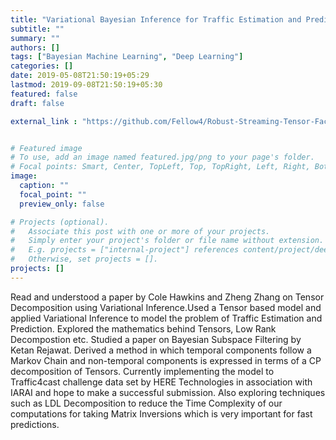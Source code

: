 ```yaml
---
title: "Variational Bayesian Inference for Traffic Estimation and Prediction using Tensor Decomposition"
subtitle: ""
summary: ""
authors: []
tags: ["Bayesian Machine Learning", "Deep Learning"]
categories: []
date: 2019-05-08T21:50:19+05:29
lastmod: 2019-09-08T21:50:19+05:30
featured: false
draft: false

external_link : "https://github.com/Fellow4/Robust-Streaming-Tensor-Factorization"


# Featured image
# To use, add an image named featured.jpg/png to your page's folder.
# Focal points: Smart, Center, TopLeft, Top, TopRight, Left, Right, BottomLeft, Bottom, BottomRight.
image:
  caption: ""
  focal_point: ""
  preview_only: false

# Projects (optional).
#   Associate this post with one or more of your projects.
#   Simply enter your project's folder or file name without extension.
#   E.g. projects = ["internal-project"] references content/project/deep-learning/index.md.
#   Otherwise, set projects = [].
projects: []
---
```

Read and understood a paper by Cole Hawkins and Zheng Zhang on Tensor Decomposition using Variational Inference.Used a Tensor based model and applied Variational Inference to model the problem of Traffic Estimation and Prediction. Explored the mathematics behind Tensors, Low Rank Decompostion etc. Studied a paper on Bayesian Subspace Filtering by Ketan Rejawat. Derived a method in which temporal components follow a Markov Chain and non-temporal components is expressed in terms of a CP decomposition of Tensors. Currently implementing the model to Traffic4cast challenge data set by HERE Technologies in association with IARAI and hope to make a successful submission. Also exploring techniques such as LDL Decomposition to reduce the Time Complexity of our computations for taking Matrix Inversions which is very important for fast predictions.